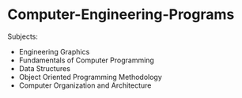 # Computer-Engineering-Programs

Subjects:
* Engineering Graphics
* Fundamentals of Computer Programming
* Data Structures
* Object Oriented Programming Methodology
* Computer Organization and Architecture
